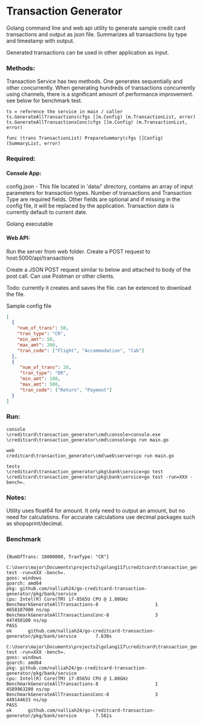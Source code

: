 # Transaction Generator

Golang command line and web api utility to generate sample credit card transactions and output as json file.
Summarizes all transactions by type and timestamp with output.

Generated transactions can be used in other application as input.

### Methods:

Transaction Service has two methods. One generates sequentially and other concurrently. When generating hundreds of transactions concurrently using channels, there is a significant amount of performance improvement. see below for benchmark test.

```code
ts = reference the service in main / caller
ts.GenerateAllTransactions(cfgs []m.Config) (m.TransactionList, error)
ts.GenerateAllTransactionsConc(cfgs []m.Config) (m.TransactionList, error)

func (trans TransactionList) PrepareSummary(cfgs []Config) (SummaryList, error)
```

### Required:

#### Console App:
config.json - This file located in 'data/' directory, contains an array of input parameters for transaction types. Number of transactions and Transaction Type are required fields. Other fields are optional and if missing in the config file, it will be replaced by the application. Transaction date is currently default to current date.

Golang executable

#### Web API:
Run the server from web folder. Create a POST request to host:5000/api/transactions

Create a JSON POST request similar to below and attached to body of the post call. Can use Postman or other clients.

Todo: currently it creates and saves the file. can be extenced to download the file.

Sample config file
```json
[
  {
	"num_of_trans": 50,
	"tran_type": "CR",
	"min_amt": 50,
	"max_amt": 200,
	"tran_code": ["Flight", "Accommodation", "Cab"]
  },
  {
	 "num_of_trans": 20,
	 "tran_type": "DR",
	 "min_amt": 100,
	 "max_amt": 500,
	 "tran_code": ["Return", "Payment"]
  }
]
```

### Run:

```code
console
\creditcard\transaction_generator\cmd\console>console.exe
\creditcard\transaction_generator\cmd\console>go run main.go

web
creditcard\transaction_generator\cmd\web\server>go run main.go

tests
\creditcard\transaction_generator\pkg\bank\service>go test
\creditcard\transaction_generator\pkg\bank\service>go test -run=XXX -bench=.
```


### Notes:
Utility uses float64 for amount. It only need to output an amount, but no need for calculations. For accurate calculations use decimal packages such as shopsprint/decimal.

### Benchmark

```code

{NumOfTrans: 10000000, TranType: "CR"}

C:\Users\major\Documents\projects2\golang117\creditcard\transaction_generator\pkg\bank\service>go test -run=XXX -bench=.
goos: windows
goarch: amd64
pkg: github.com/nalliah24/go-creditcard-transaction-generator/pkg/bank/service
cpu: Intel(R) Core(TM) i7-8565U CPU @ 1.80GHz
BenchmarkGenerateAllTransactions-8                     1        4658107900 ns/op
BenchmarkGenerateAllTransactionsConc-8                 3         447450100 ns/op
PASS
ok      github.com/nalliah24/go-creditcard-transaction-generator/pkg/bank/service       7.630s

C:\Users\major\Documents\projects2\golang117\creditcard\transaction_generator\pkg\bank\service>go test -run=XXX -bench=.
goos: windows
goarch: amd64
pkg: github.com/nalliah24/go-creditcard-transaction-generator/pkg/bank/service
cpu: Intel(R) Core(TM) i7-8565U CPU @ 1.80GHz
BenchmarkGenerateAllTransactions-8                     1        4589963200 ns/op
BenchmarkGenerateAllTransactionsConc-8                 3         449144633 ns/op
PASS
ok      github.com/nalliah24/go-creditcard-transaction-generator/pkg/bank/service       7.561s
```

